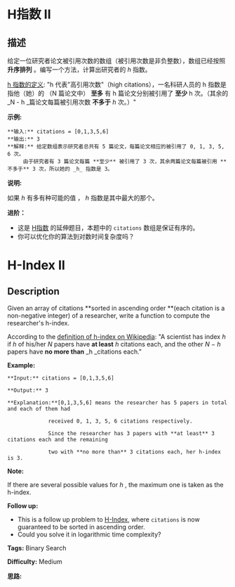 # H指数 II

## 描述

给定一位研究者论文被引用次数的数组（被引用次数是非负整数），数组已经按照 **升序排列** 。编写一个方法，计算出研究者的 _h_ 指数。

[h 指数的定义](https://baike.baidu.com/item/h-index/3991452?fr=aladdin): "h 代表"高引用次数"（high citations），一名科研人员的 h 指数是指他（她）的 （N 篇论文中） **至多** 有 h 篇论文分别被引用了 **至少** h 次。（其余的  _N - h  _篇论文每篇被引用次数 **不多于** _h_ 次。）"



**示例:**

    
    
    **输入:** citations = [0,1,3,5,6]
    **输出:** 3 
    **解释:** 给定数组表示研究者总共有 5 篇论文，每篇论文相应的被引用了 0, 1, 3, 5, 6 次。
         由于研究者有 3 篇论文每篇 **至少** 被引用了 3 次，其余两篇论文每篇被引用 **不多于** 3 次，所以她的 _h_ 指数是 3。



**说明:**

如果 _h_ 有多有种可能的值 ， _h_ 指数是其中最大的那个。



**进阶：**

  * 这是 [H指数](/problems/h-index/description/) 的延伸题目，本题中的 `citations` 数组是保证有序的。
  * 你可以优化你的算法到对数时间复杂度吗？



# H-Index II

## Description



Given an array of citations **sorted  in ascending order **(each citation is a non-negative integer) of a researcher, write a function to compute the researcher's h-index.

According to the [definition of h-index on Wikipedia](https://en.wikipedia.org/wiki/H-index): "A scientist has index  _h_  if  _h_  of his/her  _N_  papers have  **at least**   _h_  citations each, and the other  _N − h_ papers have  **no more than**   _h  _citations each."

**Example:**

    
    
    **Input:** citations = [0,1,3,5,6]
    **Output:** 3 
    **Explanation:**[0,1,3,5,6] means the researcher has 5 papers in total and each of them had 
                 received 0, 1, 3, 5, 6 citations respectively. 
                 Since the researcher has 3 papers with **at least** 3 citations each and the remaining 
                 two with **no more than** 3 citations each, her h-index is 3.

**Note:**

If there are several possible values for  _h_ , the maximum one is taken as the h-index.

**Follow up:**

  * This is a follow up problem to [H-Index](/problems/h-index/description/), where `citations` is now guaranteed to be sorted in ascending order.
  * Could you solve it in logarithmic time complexity?


**Tags:** Binary Search

**Difficulty:** Medium

**思路:**
